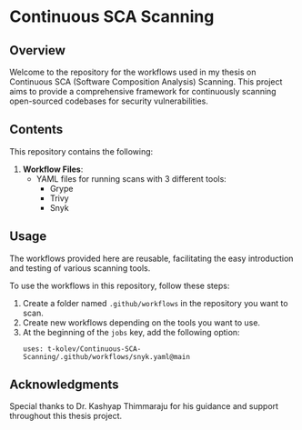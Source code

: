 # Continuous SCA Scanning

## Overview

Welcome to the repository for the workflows used in my thesis on Continuous SCA (Software Composition Analysis) Scanning. This project aims to provide a comprehensive framework for continuously scanning open-sourced codebases for security vulnerabilities.

## Contents

This repository contains the following:

1. **Workflow Files**:
    - YAML files for running scans with 3 different tools:
      - Grype
      - Trivy
      - Snyk

## Usage

The workflows provided here are reusable, facilitating the easy introduction and testing of various scanning tools.

To use the workflows in this repository, follow these steps:

1. Create a folder named `.github/workflows` in the repository you want to scan.
2. Create new workflows depending on the tools you want to use.
3. At the beginning of the `jobs` key, add the following option:
   ```
   uses: t-kolev/Continuous-SCA-Scanning/.github/workflows/snyk.yaml@main
   ```

## Acknowledgments

Special thanks to Dr. Kashyap Thimmaraju for his guidance and support throughout this thesis project.
